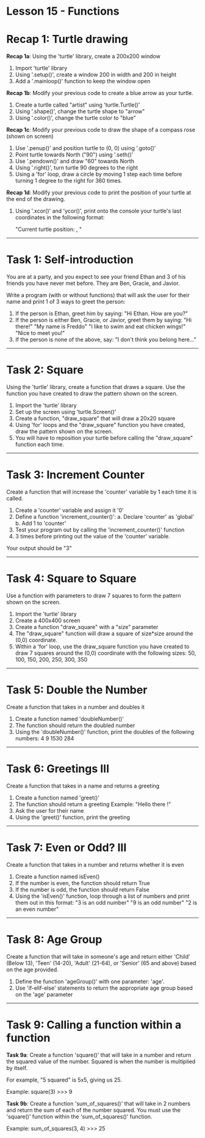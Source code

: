 # Lesson 15 - Functions

# Recap 1: Turtle drawing
**Recap 1a**:
Using the 'turtle' library, create a 200x200 window

1. Import 'turtle' library
2. Using '.setup()', create a window 200 in width and 200 in height
3. Add a '.mainloop()' function to keep the window open

**Recap 1b**:
Modify your previous code to create a blue arrow as your turtle.

1. Create a turtle called "artist" using 'turtle.Turtle()'
2. Using '.shape()', change the turtle shape to "arrow"
3. Using '.color()', change the turtle color to "blue"

**Recap 1c**:
Modify your previous code to draw the shape of a compass rose (shown
on screen)

1. Use '.penup()' and position turtle to (0, 0) using '.goto()'
2. Point turtle towards North ("90") using '.seth()'
3. Use '.pendown()' and draw "60" towards North
4. Using '.right()', turn turtle 90 degrees to the right 
5. Using a 'for' loop, draw a circle by moving 1 step each time
   before turning 1 degree to the right for 360 times.

**Recap 1d**:
Modify your previous code to print the position of your turtle at the
end of the drawing.

1. Using '.xcor()' and 'ycor()', print onto the console your turtle's
   last coordinates in the following format:

   "Current turtle position: <x>, <y>"

---------------------------------------------------------------------

# Task 1: Self-introduction
You are at a party, and you expect to see your friend Ethan and 3 of
his friends you have never met before. They are Ben, Gracie, and
Javior.

Write a program (with or without functions) that will ask the user
for their name and print 1 of 3 ways to greet the person:
1. If the person is Ethan, greet him by saying:
        "Hi Ethan. How are you?"
2. If the person is either Ben, Gracie, or Javior, greet them by
   saying:
        "Hi there!"
        "My name is Freddo"
        "I like to swim and eat chicken wings!"
        "Nice to meet you!"
3. If the person is none of the above, say:
        "I don't think you belong here..."

---------------------------------------------------------------------

# Task 2: Square
Using the 'turtle' library, create a function that draws a square.
Use the function you have created to draw the pattern shown on the
screen.

1. Import the 'turtle' library
2. Set up the screen using 'turtle.Screen()'
3. Create a function, "draw_square" that will draw a 20x20 square
4. Using 'for' loops and the "draw_square" function you have created,
   draw the pattern shown on the screen.
5. You will have to reposition your turtle before calling the
   "draw_square" function each time.

---------------------------------------------------------------------

# Task 3: Increment Counter
Create a function that will increase the 'counter' variable by 1 each
time it is called.

1. Create a 'counter' variable and assign it '0'
2. Define a function 'increment_counter()':
        a. Declare 'counter' as 'global'
        b. Add 1 to 'counter'
3. Test your program out by calling the 'increment_counter()' function
4. 3 times before printing out the value of the 'counter' variable.

Your output should be "3"

---------------------------------------------------------------------

# Task 4: Square to Square
Use a function with parameters to draw 7 squares to form the pattern
shown on the screen.

1. Import the 'turtle' library
2. Create a 400x400 screen
3. Create a function "draw_square" with a "size" parameter
4. The "draw_square" function will draw a square of size*size around
   the (0,0) coordinate.
5. Within a 'for' loop, use the draw_square function you have created
   to draw 7 squares around the (0,0) coordinate with the following
   sizes:
        50, 100, 150, 200, 250, 300, 350

---------------------------------------------------------------------

# Task 5: Double the Number
Create a function that takes in a number and doubles it

1. Create a function named 'doubleNumber()'
2. The function should return the doubled number
3. Using the 'doubleNumber()' function, print the doubles of the
   following numbers:
    4
    9
    1530
    284

---------------------------------------------------------------------

# Task 6: Greetings III
Create a function that takes in a name and returns a greeting

1. Create a function named 'greet()'
2. The function should return a greeting
    Example: "Hello there <name>!"
3. Ask the user for their name
4. Using the 'greet()' function, print the greeting

----------------------------------------------------------------------

# Task 7: Even or Odd? III
Create a function that takes in a number and returns whether it is
even

1. Create a function named isEven()
2. If the number is even, the function should return True
3. If the number is odd, the function should return False
4. Using the 'isEven()' function, loop through a list of numbers and
   print them out in this format:
    "3 is an odd number"
    "9 is an odd number"
    "2 is an even number"

----------------------------------------------------------------------
   
# Task 8: Age Group
Create a function that will take in someone's age and return either
'Child' (Below 13), 'Teen' (14-20), 'Adult' (21-64), or
'Senior' (65 and above) based on the age provided.

1. Define the function 'ageGroup()' with one parameter: 'age'.
2. Use 'if-elif-else' statements to return the appropriate age group
   based on the 'age' parameter

----------------------------------------------------------------------

# Task 9: Calling a function within a function
**Task 9a**:
Create a function 'square()' that will take in a number and return
the squared value of the number. Squared is when the number is
multiplied by itself.

For example, "5 squared" is 5x5, giving us 25.

Example:
square(3) >>> 9

**Task 9b**:
Create a function 'sum_of_squares()' that will take in 2 numbers and
return the sum of each of the number squared. You must use the
'square()' function within the 'sum_of_squares()' function.

Example:
sum_of_squares(3, 4) >>> 25